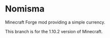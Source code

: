 # Nomisma

Minecraft Forge mod providing a simple currency.

This branch is for the 1.10.2 version of Minecraft.
